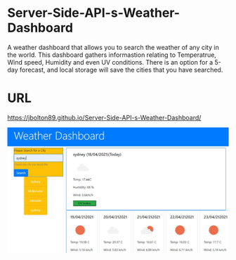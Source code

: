 # Server-Side-API-s-Weather-Dashboard

A weather dashboard that allows you to search the weather of any city in the world. This dashboard gathers informastion relating to Temperatrue, Wind speed, Humidity and even UV conditions. There is an option for a 5-day forecast, and local storage will save the cities that you have searched. 

# URL
https://jbolton89.github.io/Server-Side-API-s-Weather-Dashboard/

![Screenshot of Weather Dashboard](./Assets/Snapshot2.JPG)
